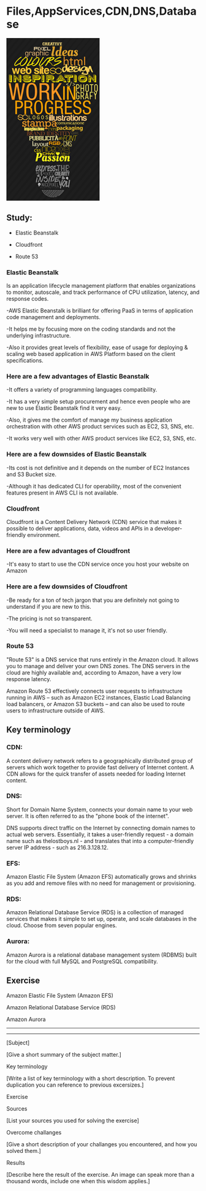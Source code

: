 # Files,AppServices,CDN,DNS,Database


![Work in Progress](../00_includes/AWS-13%20Files%2CApp%20Services%2CCDN%2CDNS%2CDatabase/Work%20in%20Progress.PNG)


## Study:

- Elastic Beanstalk

- Cloudfront

- Route 53

### Elastic Beanstalk

Is an application lifecycle management platform that enables organizations to monitor, autoscale, and track performance of CPU utilization, latency, and response codes.

-AWS Elastic Beanstalk is brilliant for offering PaaS in terms of application code management and deployments.

-It helps me by focusing more on the coding standards and not the underlying infrastructure.

-Also it provides great levels of flexibility, ease of usage for deploying & scaling web based application in AWS Platform based on the client specifications.

### Here are a few advantages of Elastic Beanstalk

-It offers a variety of programming languages compatibility. 

-It has a very simple setup procurement and hence even people who are new to use Elastic Beanstalk find it very easy.

-Also, it gives me the comfort of manage my business application orchestration with other AWS product services such as EC2, S3, SNS, etc.

-It works very well with other AWS product services like EC2, S3, SNS, etc.

### Here are a few downsides of Elastic Beanstalk

-Its cost is not definitive and it depends on the number of EC2 Instances and S3 Bucket size.

-Although it has dedicated CLI for operability, most of the convenient features present in AWS CLI is not available.

### Cloudfront

 Cloudfront is a Content Delivery Network (CDN) service that makes it possible to deliver applications, data, videos and APIs in a developer-friendly environment.

 ### Here are a few advantages of Cloudfront

 -It's easy to start to use the CDN service once you host your website on Amazon

### Here are a few downsides of Cloudfront

-Be ready for a ton of tech jargon that you are definitely not going to understand if you are new to this.

-The pricing is not so transparent.

-You will need a specialist to manage it, it's not so user friendly.


 ### Route 53

 "Route 53" is a DNS service that runs entirely in the Amazon cloud. It allows you to manage and deliver your own DNS zones. The DNS servers in the cloud are highly available and, according to Amazon, have a very low response latency.

 Amazon Route 53 effectively connects user requests to infrastructure running in AWS – such as Amazon EC2 instances, Elastic Load Balancing load balancers, or Amazon S3 buckets – and can also be used to route users to infrastructure outside of AWS.


## Key terminology

### CDN: 

A content delivery network refers to a geographically distributed group of servers which work together to provide fast delivery of Internet content. A CDN allows for the quick transfer of assets needed for loading Internet content.

### DNS: 

Short for Domain Name System, connects your domain name to your web server. It is often referred to as the "phone book of the internet".

DNS supports direct traffic on the Internet by connecting domain names to actual web servers. Essentially, it takes a user-friendly request - a domain name such as thelostboys.nl - and translates that into a computer-friendly server IP address - such as 216.3.128.12.

### EFS: 

Amazon Elastic File System (Amazon EFS) automatically grows and shrinks as you add and remove files with no need for management or provisioning.

### RDS: 

Amazon Relational Database Service (RDS) is a collection of managed services that makes it simple to set up, operate, and scale databases in the cloud. Choose from seven popular engines.

### Aurora: 

Amazon Aurora is a relational database management system (RDBMS) built for the cloud with full MySQL and PostgreSQL compatibility.


## Exercise

Amazon Elastic File System (Amazon EFS)	

Amazon Relational Database Service (RDS)

Amazon Aurora

---
---


[Subject]

[Give a short summary of the subject matter.]

Key terminology

[Write a list of key terminology with a short description. To prevent duplication you can reference to previous excersizes.]

Exercise

Sources

[List your sources you used for solving the exercise]

Overcome challanges

[Give a short description of your challanges you encountered, and how you solved them.]

Results

[Describe here the result of the exercise. An image can speak more than a thousand words, include one when this wisdom applies.]